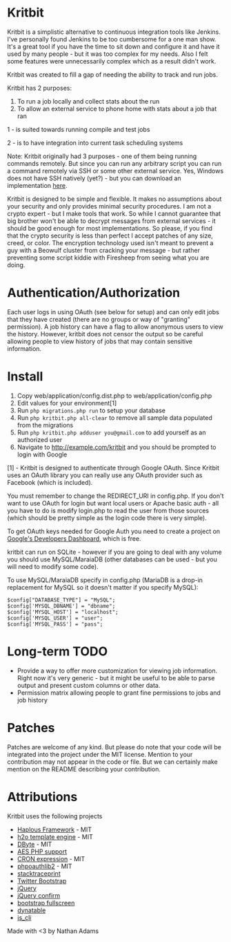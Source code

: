 # Kritbit

Kritbit is a simplistic alternative to continuous integration tools like Jenkins. I've personally found Jenkins to be too cumbersome for a one man show. It's a great tool if you have the time to sit down and configure it and have it used by many people - but it was too complex for my needs. Also I felt some features were unnecessarily complex which as a result didn't work.

Kritbit was created to fill a gap of needing the ability to track and run jobs.

Kritbit has 2 purposes:

1. To run a job locally and collect stats about the run
2. To allow an external service to phone home with stats about a job that ran

1 - is suited towards running compile and test jobs

2 - is to have integration into current task scheduling systems

Note: Kritbit originally had 3 purposes - one of them being running commands remotely. But since you can run any arbitrary script you can run a command remotely via SSH or some other external service. Yes, Windows does not have SSH natively (yet?) - but you can download an implementation [here](http://www.freesshd.com/). 

Kritbit is designed to be simple and flexible. It makes no assumptions about your security and only provides minimal security procedures. I am not a crypto expert - but I make tools that work. So while I cannot guarantee that big brother won't be able to decrypt messages from external services - it should be good enough for most implementations. So please, if you find that the crypto security is less than perfect I accept patches of any size, creed, or color. The encryption technology used isn't meant to prevent a guy with a Beowulf cluster from cracking your message - but rather preventing some script kiddie with Firesheep from seeing what you are doing.

# Authentication/Authorization

Each user logs in using OAuth (see below for setup) and can only edit jobs that they have created (there are no groups or way of "granting" permission). A job history can have a flag to allow anonymous users to view the history. However, kritbit does not censor the output so be careful allowing people to view history of jobs that may contain sensitive information.

# Install

1. Copy web/application/config.dist.php to web/application/config.php
2. Edit values for your environment[1]
3. Run `php migrations.php run` to setup your database
4. Run `php kritbit.php all-clear` to remove all sample data populated from the migrations
5. Run `php kritbit.php adduser you@gmail.com` to add yourself as an authorized user
6. Navigate to http://example.com/kritbit and you should be prompted to login with Google

[1] - Kritbit is designed to authenticate through Google OAuth. Since Kritbit uses an OAuth library you can really use any OAuth provider such as Facebook (which is included).

You must remember to change the REDIRECT_URI in config.php. If you don't want to use OAuth for login but want local users or Apache basic auth - all you have to do is modify login.php to read the user from those sources (which should be pretty simple as the login code there is very simple).

To get OAuth keys needed for Google Auth you need to create a project on [Google's Developers Dashboard](https://console.developers.google.com/), which is free.

kritbit can run on SQLite - however if you are going to deal with any volume you should use MySQL/MaraiaDB (other databases can be used - but you will need to modify some code).

To use MySQL/MaraiaDB specify in config.php (MariaDB is a drop-in replacement for MySQL so it doesn't matter if you specify MySQL):

    $config["DATABASE_TYPE"] = "MySQL";
    $config['MYSQL_DBNAME'] = "dbname";
    $config['MYSQL_HOST'] = "localhost";
    $config['MYSQL_USER'] = "user";
    $config['MYSQL_PASS'] = "pass";
    
# Long-term TODO

- Provide a way to offer more customization for viewing job information. Right now it's very generic - but it might be useful to be able to parse output and present custom columns or other data.
- Permission matrix allowing people to grant fine permissions to jobs and job history
    

# Patches

Patches are welcome of any kind. But please do note that your code will be integrated into the project under the MIT license. Mention to your contribution may not appear in the code or file. But we can certainly make mention on the README describing your contribution.
    
# Attributions

Kritbit uses the following projects

- [Haplous Framework](https://srchub.org/p/haplousframework/) - MIT
- [h2o template engine](https://github.com/speedmax/h2o-php) - MIT
- [DByte](https://github.com/Xeoncross/DByte) - MIT
- [AES PHP support](http://stackoverflow.com/a/8232171/195722)
- [CRON expression](https://github.com/mtdowling/cron-expression) - MIT
- [phpoauthlib2](https://srchub.org/p/phpoauthlib2/) - MIT
- [stacktraceprint](http://stackoverflow.com/a/4282133/195722)
- [Twitter Bootstrap](http://getbootstrap.com/2.3.2/)
- [jQuery](https://jquery.com/)
- [jQuery confirm](http://craftpip.github.io/jquery-confirm/)
- [bootstrap fullscreen](http://craftpip.github.io/bootstrap-fullscreen-select/)
- [dynatable](http://www.dynatable.com/)
- [is_cli](http://stackoverflow.com/a/25967493/195722)

Made with <3 by Nathan Adams